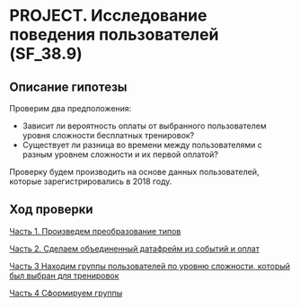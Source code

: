 # PROJECT. Исследование поведения пользователей (SF_38.9)
## Описание гипотезы

Проверим два предположения:

* Зависит ли вероятность оплаты от выбранного пользователем уровня сложности бесплатных тренировок?
* Существует ли разница во времени между пользователями с разным уровнем сложности и их первой оплатой?

Проверку будем производить на основе данных пользователей, которые зарегистрировались в 2018 году.

## Ход проверки

[Часть 1. Произведем преобразование типов](https://github.com/vivatmir/GD_Project_EY/blob/main/%D0%A7%D0%B0%D1%81%D1%82%D1%8C%201/user2018.py)

[Часть 2. Сделаем объединенный датафрейм из событий и оплат](https://github.com/vivatmir/GD_Project_EY/blob/main/%D0%A7%D0%B0%D1%81%D1%82%D1%8C%202/events_purchase.py)

[Часть 3 Находим группы пользователей по уровню сложности, который был выбран для тренировок](https://github.com/vivatmir/GD_Project_EY/blob/main/%D0%A7%D0%B0%D1%81%D1%82%D1%8C%203/training.py)

[Часть 4 Сформируем группы](https://github.com/vivatmir/GD_Project_EY/blob/main/%D0%A7%D0%B0%D1%81%D1%82%D1%8C%204/group.py)




